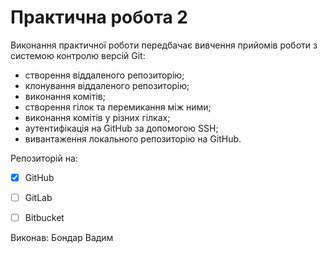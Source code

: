 # Практична робота 2
Виконання практичної роботи передбачає вивчення прийомів роботи з системою контролю версій Git:

-	створення віддаленого репозиторію;
-	клонування віддаленого репозиторію;
-	виконання комітів;
-	створення гілок та перемикання між ними;
-	виконання комітів у різних гілках;
-	аутентифікація на GitHub за допомогою SSH;
-	вивантаження локального репозиторію на GitHub.

Репозиторій на:

- [x] GitHub
- [ ] GitLab
- [ ] Bitbucket


Виконав: Бондар Вадим